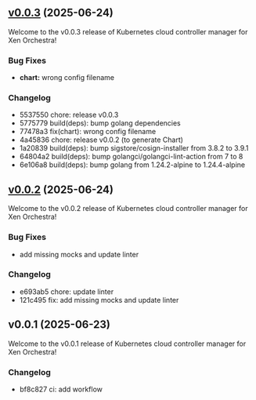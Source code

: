 
<a name="v0.0.3"></a>
## [v0.0.3](https://github.com/vatesfr/xenorchestra-cloud-controller-manager/compare/v0.0.2...v0.0.3) (2025-06-24)

Welcome to the v0.0.3 release of Kubernetes cloud controller manager for Xen Orchestra!

### Bug Fixes

- **chart:** wrong config filename

### Changelog

* 5537550 chore: release v0.0.3
* 5775779 build(deps): bump golang dependencies
* 77478a3 fix(chart): wrong config filename
* 4a45836 chore: release v0.0.2 (to generate Chart)
* 1a20839 build(deps): bump sigstore/cosign-installer from 3.8.2 to 3.9.1
* 64804a2 build(deps): bump golangci/golangci-lint-action from 7 to 8
* 6e106a8 build(deps): bump golang from 1.24.2-alpine to 1.24.4-alpine

<a name="v0.0.2"></a>
## [v0.0.2](https://github.com/vatesfr/xenorchestra-cloud-controller-manager/compare/v0.0.1...v0.0.2) (2025-06-24)

Welcome to the v0.0.2 release of Kubernetes cloud controller manager for Xen Orchestra!

### Bug Fixes

- add missing mocks and update linter

### Changelog

* e693ab5 chore: update linter
* 121c495 fix: add missing mocks and update linter

<a name="v0.0.1"></a>
## v0.0.1 (2025-06-23)

Welcome to the v0.0.1 release of Kubernetes cloud controller manager for Xen Orchestra!

### Changelog

* bf8c827 ci: add workflow
